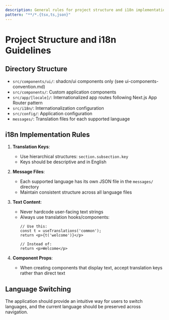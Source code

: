 ```yaml
---
description: General rules for project structure and i18n implementation
pattern: "**/*.{tsx,ts,json}"
---
```


# Project Structure and i18n Guidelines

## Directory Structure

- `src/components/ui/`: shadcn/ui components only (see ui-components-convention.md)
- `src/components/`: Custom application components
- `src/app/[locale]/`: Internationalized app routes following Next.js App Router pattern
- `src/i18n/`: Internationalization configuration
- `src/config/`: Application configuration
- `messages/`: Translation files for each supported language

## i18n Implementation Rules

1. **Translation Keys**:
   - Use hierarchical structures: `section.subsection.key`
   - Keys should be descriptive and in English

2. **Message Files**:
   - Each supported language has its own JSON file in the `messages/` directory
   - Maintain consistent structure across all language files

3. **Text Content**:
   - Never hardcode user-facing text strings
   - Always use translation hooks/components:
     ```tsx
     // Use this:
     const t = useTranslations('common');
     return <p>{t('welcome')}</p>
     
     // Instead of:
     return <p>Welcome</p>
     ```

4. **Component Props**:
   - When creating components that display text, accept translation keys rather than direct text

## Language Switching

The application should provide an intuitive way for users to switch languages, and the current language should be preserved across navigation. 